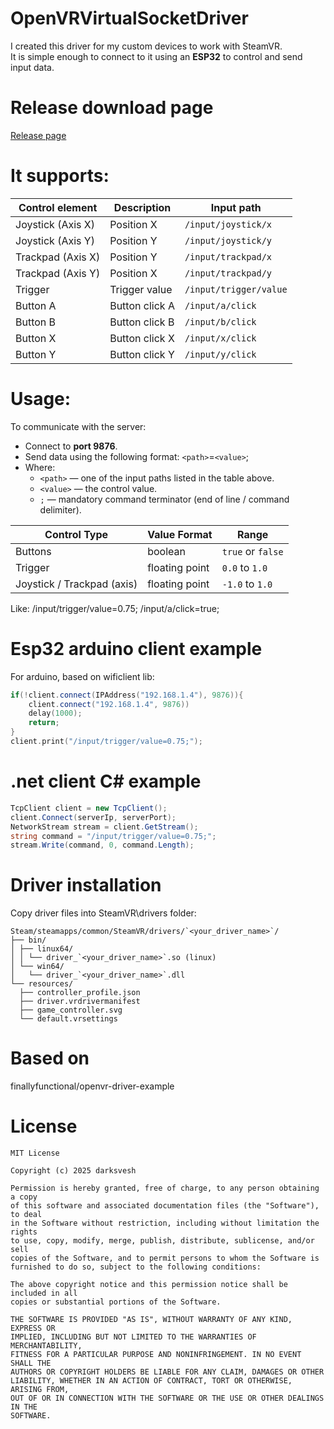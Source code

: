 # OpenVRVirtualSocketDriver
I created this driver for my custom devices to work with SteamVR.  
It is simple enough to connect to it using an **ESP32** to control and send input data.

# Release download page
[Release page](https://github.com/darksvesh/OpenVRVirtualSocketDriver/releases/tag/v1)

# It supports:
| Control element    | Description      | Input path              |
|--------------------|------------------|-------------------------|
| Joystick (Axis X)  | Position X       | `/input/joystick/x`     |
| Joystick (Axis Y)  | Position Y       | `/input/joystick/y`     |
| Trackpad (Axis X)  | Position Y       | `/input/trackpad/x`     |
| Trackpad (Axis Y)  | Position X       | `/input/trackpad/y`     |
| Trigger            | Trigger value    | `/input/trigger/value`  |
| Button A           | Button click A   | `/input/a/click`        |
| Button B           | Button click B   | `/input/b/click`        |
| Button X           | Button click X   | `/input/x/click`        |
| Button Y           | Button click Y   | `/input/y/click`        |

# Usage:

To communicate with the server:
- Connect to **port 9876**.
- Send data using the following format:
`<path>`=`<value>`;
- Where:
  - `<path>` — one of the input paths listed in the table above.
  - `<value>` — the control value.
  - `;` — mandatory command terminator (end of line / command delimiter).
  
| Control Type   | Value Format        | Range            |
|----------------|---------------------|-------------------|
| Buttons        | boolean             | `true` or `false` |
| Trigger        | floating point      | `0.0` to `1.0`    |
| Joystick / Trackpad (axis) | floating point | `-1.0` to `1.0`  |

Like:
/input/trigger/value=0.75;
/input/a/click=true;

# Esp32 arduino client example
For arduino, based on wificlient lib:
```cpp
if(!client.connect(IPAddress("192.168.1.4"), 9876)){ 
	client.connect("192.168.1.4", 9876)) 
    delay(1000);
    return;
}
client.print("/input/trigger/value=0.75;");
```
# .net client C# example
```c#
TcpClient client = new TcpClient();
client.Connect(serverIp, serverPort);
NetworkStream stream = client.GetStream();
string command = "/input/trigger/value=0.75;";
stream.Write(command, 0, command.Length);
```
# Driver installation
Copy driver files into SteamVR\drivers folder:
```
Steam/steamapps/common/SteamVR/drivers/`<your_driver_name>`/
├── bin/
│ ├── linux64/
│ │ └── driver_`<your_driver_name>`.so (linux)
│ └── win64/
│   └── driver_`<your_driver_name>`.dll
└── resources/
  ├── controller_profile.json
  ├── driver.vrdrivermanifest
  ├── game_controller.svg  
  └── default.vrsettings
```

# Based on
finallyfunctional/openvr-driver-example

# License
```
MIT License

Copyright (c) 2025 darksvesh

Permission is hereby granted, free of charge, to any person obtaining a copy
of this software and associated documentation files (the "Software"), to deal
in the Software without restriction, including without limitation the rights
to use, copy, modify, merge, publish, distribute, sublicense, and/or sell
copies of the Software, and to permit persons to whom the Software is
furnished to do so, subject to the following conditions:

The above copyright notice and this permission notice shall be included in all
copies or substantial portions of the Software.

THE SOFTWARE IS PROVIDED "AS IS", WITHOUT WARRANTY OF ANY KIND, EXPRESS OR
IMPLIED, INCLUDING BUT NOT LIMITED TO THE WARRANTIES OF MERCHANTABILITY,
FITNESS FOR A PARTICULAR PURPOSE AND NONINFRINGEMENT. IN NO EVENT SHALL THE
AUTHORS OR COPYRIGHT HOLDERS BE LIABLE FOR ANY CLAIM, DAMAGES OR OTHER
LIABILITY, WHETHER IN AN ACTION OF CONTRACT, TORT OR OTHERWISE, ARISING FROM,
OUT OF OR IN CONNECTION WITH THE SOFTWARE OR THE USE OR OTHER DEALINGS IN THE
SOFTWARE.
```

